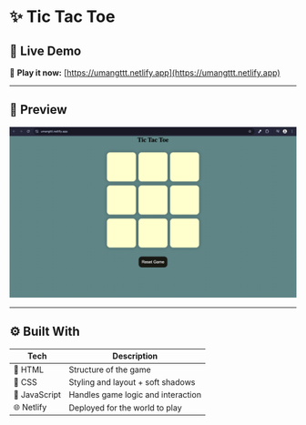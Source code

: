 # ✨ Tic Tac Toe

## 🚀 Live Demo

🎯 **Play it now:** [https://umangttt.netlify.app](https://umangttt.netlify.app)

---

## 📸 Preview

![image](<https://github.com/umangpincha/Namaste-Javascript/blob/59eed56f1e2807094caadd150f14c9146f67eeaa/Chapter-8(Tic-Tac-Toe)/image.png>)

---

## ⚙️ Built With

| Tech          | Description                        |
| ------------- | ---------------------------------- |
| 🧱 HTML       | Structure of the game              |
| 🎨 CSS        | Styling and layout + soft shadows  |
| 🧠 JavaScript | Handles game logic and interaction |
| 🌐 Netlify    | Deployed for the world to play     |
